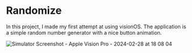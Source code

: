 # Randomize
In this project, I made my first attempt at using visionOS. The application is a simple random number generator with a nice button animation.

![Simulator Screenshot - Apple Vision Pro - 2024-02-28 at 18 08 04](https://github.com/yavuzkaanakyuz/Randomize/assets/108089860/f750f99d-921b-442f-87e4-8177befd501d)
